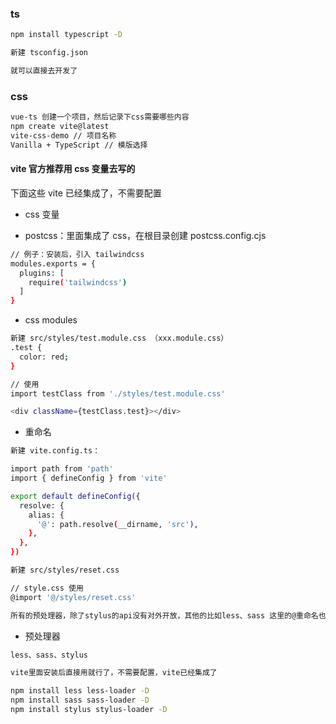 ### ts

```bash
npm install typescript -D

新建 tsconfig.json

就可以直接去开发了

```

### css

```bash
vue-ts 创建一个项目，然后记录下css需要哪些内容
npm create vite@latest
vite-css-demo // 项目名称
Vanilla + TypeScript // 模版选择
```

#### vite 官方推荐用 css 变量去写的

下面这些 vite 已经集成了，不需要配置

- css 变量

- postcss：里面集成了 css，在根目录创建 postcss.config.cjs

```bash
// 例子：安装后，引入 tailwindcss
modules.exports = {
  plugins: [
    require('tailwindcss')
  ]
}
```

- css modules

```bash
新建 src/styles/test.module.css （xxx.module.css）
.test {
  color: red;
}

// 使用
import testClass from './styles/test.module.css'

<div className={testClass.test}></div>
```

- 重命名

```bash
新建 vite.config.ts：

import path from 'path'
import { defineConfig } from 'vite'

export default defineConfig({
  resolve: {
    alias: {
      '@': path.resolve(__dirname, 'src'),
    },
  },
})

新建 src/styles/reset.css

// style.css 使用
@import '@/styles/reset.css'

所有的预处理器，除了stylus的api没有对外开放，其他的比如less、sass 这里的@重命名也是起作用的

```

- 预处理器

```bash
less、sass、stylus

vite里面安装后直接用就行了，不需要配置，vite已经集成了

npm install less less-loader -D
npm install sass sass-loader -D
npm install stylus stylus-loader -D
```
